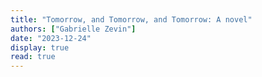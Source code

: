 ```yaml
---
title: "Tomorrow, and Tomorrow, and Tomorrow: A novel"
authors: ["Gabrielle Zevin"]
date: "2023-12-24"
display: true
read: true
---
```


